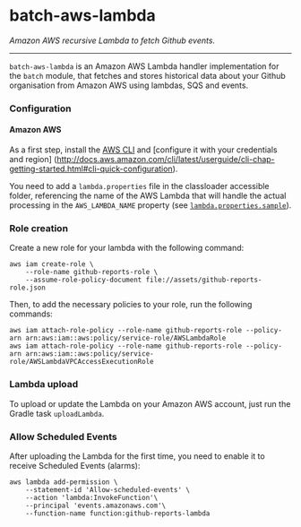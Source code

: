 batch-aws-lambda
================

_Amazon AWS recursive Lambda to fetch Github events._

----------------

`batch-aws-lambda` is an Amazon AWS Lambda handler implementation for the `batch` module, that fetches and stores historical data about your Github
organisation from Amazon AWS using lambdas, SQS and events.

### Configuration

#### Amazon AWS

As a first step, install the [AWS CLI](https://aws.amazon.com/cli/) and [configure it with your credentials and region]
(http://docs.aws.amazon.com/cli/latest/userguide/cli-chap-getting-started.html#cli-quick-configuration).

You need to add a `lambda.properties` file in the classloader accessible folder, referencing the name of the AWS Lambda that will handle the
actual processing in the `AWS_LAMBDA_NAME` property (see [`lambda.properties.sample`](src/main/resources/lambda.properties.sample)).

### Role creation

Create a new role for your lambda with the following command:

```shell
aws iam create-role \
    --role-name github-reports-role \
    --assume-role-policy-document file://assets/github-reports-role.json
```

Then, to add the necessary policies to your role, run the following commands:

```shell
aws iam attach-role-policy --role-name github-reports-role --policy-arn arn:aws:iam::aws:policy/service-role/AWSLambdaRole
aws iam attach-role-policy --role-name github-reports-role --policy-arn arn:aws:iam::aws:policy/service-role/AWSLambdaVPCAccessExecutionRole
```

### Lambda upload

To upload or update the Lambda on your Amazon AWS account, just run the Gradle task `uploadLambda`.

### Allow Scheduled Events

After uploading the Lambda for the first time, you need to enable it to receive Scheduled Events (alarms):

```shell
aws lambda add-permission \
    --statement-id 'Allow-scheduled-events' \
    --action 'lambda:InvokeFunction'\
    --principal 'events.amazonaws.com'\
    --function-name function:github-reports-lambda
```
